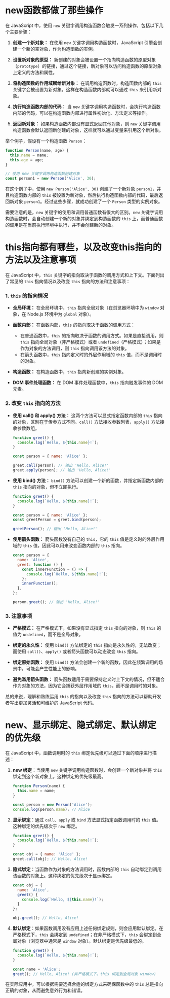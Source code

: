 # new函数都做了那些操作

在 JavaScript 中，使用 `new` 关键字调用构造函数会触发一系列操作，包括以下几个主要步骤：

1. **创建一个新对象：** 在使用 `new` 关键字调用构造函数时，JavaScript 引擎会创建一个新的空对象，作为构造函数的实例。

2. **设置新对象的原型：** 新创建的对象会被设置一个指向构造函数的原型对象（`prototype`）的链接，通过这个链接，新对象可以访问构造函数的原型对象上定义的方法和属性。

3. **将构造函数的作用域赋给新对象：** 在调用构造函数时，构造函数内部的 `this` 关键字会被设置为新对象。这样在构造函数内部就可以通过 `this` 来引用新对象。

4. **执行构造函数内部的代码：** 当 `new` 关键字调用构造函数时，会执行构造函数内部的代码，可以在构造函数内部进行属性初始化、方法定义等操作。

5. **返回新对象：** 如果构造函数内部没有显式返回其他对象，则 `new` 关键字调用构造函数会默认返回新创建的对象，这样就可以通过变量来引用这个新对象。

举个例子，假设有一个构造函数 `Person`：

```javascript
function Person(name, age) {
  this.name = name;
  this.age = age;
}

// 使用 new 关键字调用构造函数创建对象
const person1 = new Person('Alice', 30);
```

在这个例子中，使用 `new Person('Alice', 30)` 创建了一个新对象 `person1`，并且构造函数内部的 `this` 被设置为新对象，然后执行构造函数内部的代码，最后返回新对象 `person1`。经过这些步骤，就成功创建了一个 `Person` 类型的实例对象。

需要注意的是，`new` 关键字的使用和调用普通函数有很大的区别。`new` 关键字调用构造函数时，会自动创建一个新的对象并绑定到构造函数的 `this` 上，而普通函数的调用是在当前执行环境中执行，并不会创建新的对象。

# this指向都有哪些，以及改变this指向的方法以及注意事项

在 JavaScript 中，`this` 关键字的指向取决于函数的调用方式和上下文。下面列出了常见的 `this` 指向情况以及改变 `this` 指向的方法和注意事项：

### 1. `this` 的指向情况

- **全局环境：** 在全局环境中，`this` 指向全局对象（在浏览器环境中为 `window` 对象，在 Node.js 环境中为 `global` 对象）。

- **函数内部：** 在函数内部，`this` 的指向取决于函数的调用方式：
  - 在普通函数中，`this` 的指向取决于函数的调用方式。如果是直接调用，则 `this` 指向全局对象（非严格模式）或者 `undefined`（严格模式）；如果是作为对象的方法调用，则 `this` 指向调用该方法的对象。
  - 在箭头函数中，`this` 指向定义时的外层作用域的 `this` 值，而不是调用时的对象。

- **构造函数：** 在构造函数中，`this` 指向新创建的实例对象。

- **DOM 事件处理函数：** 在 DOM 事件处理函数中，`this` 指向触发事件的 DOM 元素。

### 2. 改变 `this` 指向的方法

- **使用 call() 和 apply() 方法：** 这两个方法可以显式指定函数内部的 `this` 指向的对象，区别在于传参方式不同。`call()` 方法接收参数列表，`apply()` 方法接收参数数组。
  ```javascript
  function greet() {
    console.log(`Hello, ${this.name}!`);
  }

  const person = { name: 'Alice' };

  greet.call(person); // 输出 'Hello, Alice!'
  greet.apply(person); // 输出 'Hello, Alice!'
  ```

- **使用 bind() 方法：** `bind()` 方法可以创建一个新的函数，并指定新函数内部的 `this` 指向的对象，但不立即执行。
  ```javascript
  function greet() {
    console.log(`Hello, ${this.name}!`);
  }

  const person = { name: 'Alice' };
  const greetPerson = greet.bind(person);

  greetPerson(); // 输出 'Hello, Alice!'
  ```

- **使用箭头函数：** 箭头函数没有自己的 `this`，它的 `this` 值是定义时的外层作用域的 `this` 值，因此可以用来改变函数内部的 `this` 指向。
  ```javascript
  const person = {
    name: 'Alice',
    greet: function () {
      const innerFunction = () => {
        console.log(`Hello, ${this.name}!`);
      };
      innerFunction();
    },
  };

  person.greet(); // 输出 'Hello, Alice!'
  ```

### 3. 注意事项

- **严格模式：** 在严格模式下，如果没有显式指定 `this` 指向的对象，则 `this` 的值为 `undefined`，而不是全局对象。

- **绑定的永久性：** 使用 `bind()` 方法绑定的 `this` 指向是永久性的，无法改变；而使用 `call()`、`apply()` 或者箭头函数可以动态改变 `this` 指向。

- **绑定原始函数：** 使用 `bind()` 方法会创建一个新的函数，因此在频繁调用的场景中，可能会产生性能上的影响。

- **避免滥用箭头函数：** 箭头函数适用于需要保持定义时上下文的情况，但不适合作为对象的方法，因为它会捕获外层作用域的 `this`，而不是调用时的对象。

总的来说，理解和熟练运用 `this` 的指向以及改变 `this` 指向的方法可以帮助开发者写出更加灵活和可维护的 JavaScript 代码。

# new、显示绑定、隐式绑定、默认绑定的优先级

在 JavaScript 中，函数调用时的 `this` 绑定优先级可以通过下面的顺序进行描述：

1. **new 绑定**：当使用 `new` 关键字调用构造函数时，会创建一个新对象并将 `this` 绑定到这个新对象上。这种绑定的优先级最高。

   ```javascript
   function Person(name) {
     this.name = name;
   }

   const person = new Person('Alice');
   console.log(person.name); // Alice
   ```

2. **显示绑定**：通过 `call`、`apply` 或 `bind` 方法显式指定函数调用时的 `this` 值。这种绑定的优先级次于 `new` 绑定。

   ```javascript
   function greet() {
     console.log(`Hello, ${this.name}!`);
   }

   const obj = { name: 'Alice' };
   greet.call(obj); // Hello, Alice!
   ```

3. **隐式绑定**：当函数作为对象的方法调用时，函数内部的 `this` 自动绑定到调用该函数的对象上。这种绑定的优先级次于显示绑定。

   ```javascript
   const obj = {
     name: 'Alice',
     greet() {
       console.log(`Hello, ${this.name}!`);
     }
   };

   obj.greet(); // Hello, Alice!
   ```

4. **默认绑定**：如果函数调用没有应用上述任何绑定规则，则会应用默认绑定。在严格模式下，`this` 会绑定到 `undefined`；在非严格模式下，`this` 会绑定到全局对象（浏览器中通常是 `window` 对象）。默认绑定是优先级最低的。

   ```javascript
   function greet() {
     console.log(`Hello, ${this.name}!`);
   }

   const name = 'Alice';
   greet(); // Hello, Alice! (非严格模式下，this 绑定到全局对象 window)
   ```

在实际应用中，可以根据需要选择合适的绑定方式来确保函数中的 `this` 总是指向正确的对象，从而避免意外行为和错误。
